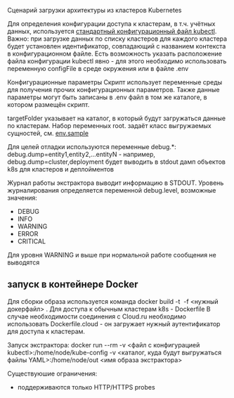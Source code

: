 Сценарий загрузки архитектуры из кластеров Kubernetes

Для определения конфигурации доступа к кластерам, в т.ч. учётных данных, используется [стандартный конфигурационный файл kubectl](https://kubernetes.io/docs/concepts/configuration/organize-cluster-access-kubeconfig/).
Важно: при загрузке данных по списку кластеров для каждого кластера будет установлен идентификатор, совпадающий с названием контекста в конфигурационном файле.
Есть возможность указать расположение файла конфигурации kubectl явно - для этого необходимо использовать переменную configFile в среде окружения или в файле .env 

Конфигурационные параметры
Скрипт использует переменные среды для получения прочих конфигурационных параметров.
Также данные параметры могут быть записаны в .env файл в том же каталоге, в котором размещён скрипт.

targetFolder указывает на каталог, в который будут загружаться данные по кластерам.
Набор переменных root.<entity> задаёт класс выгружаемых сущностей, см. [env.sample](env.sample)

Для целей отладки используются переменные debug.*:
debug.dump=entity1,entity2,...entityN - например, debug.dump=cluster,deployment будет выводить в stdout дамп объектов k8s для кластеров и деплойментов

Журнал работы экстрактора выводит информацию в STDOUT. Уровень журналирования определяется переменной debug.level, возможные значения:
* DEBUG
* INFO
* WARNING
* ERROR
* CRITICAL

Для уровня WARNING и выше при нормальной работе сообщения не выводятся

## запуск в контейнере Docker

Для сборки образа используется команда
docker build -t <image name> -f <нужный докерфайл> .
Для доступа к обычным кластерам k8s - Dockerfile
В случае необходимости соединения с Cloud.ru необходимо использовать Dockerfile.cloud - он загружает нужный аутентификатор для доступа к кластерам.

Запуск экстрактора:
docker run --rm -v <файл с конфигурацией kubectl>:/home/node/kube-config -v <каталог, куда будут выгружаться файлы YAML>:/home/node/out <имя образа экстрактора>


Существуюшие ограничения:

* поддерживаются только HTTP/HTTPS probes